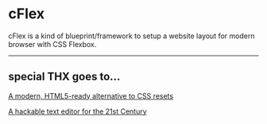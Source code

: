# cFlex
cFlex is a kind of blueprint/framework to setup a website layout for modern browser with CSS Flexbox.

---

## special THX goes to&hellip;

[A modern, HTML5-ready alternative to CSS resets](https://github.com/necolas/normalize.css)

[A hackable text editor for the 21st Century](https://github.com/atom/atom)

